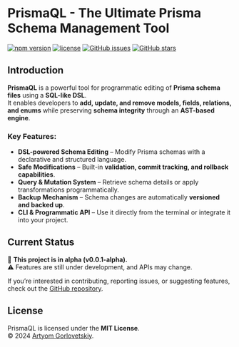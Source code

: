 # PrismaQL - The Ultimate Prisma Schema Management Tool

[![npm version](https://img.shields.io/npm/v/prismaql?color=blue)](https://www.npmjs.com/package/prismaql)
[![license](https://img.shields.io/npm/l/prismaql.svg)](LICENSE.md)
[![GitHub issues](https://img.shields.io/github/issues/unbywyd/prismaql)](https://github.com/unbywyd/prismaql/issues)
[![GitHub stars](https://img.shields.io/github/stars/unbywyd/prismaql?style=social)](https://github.com/unbywyd/prismaql)

## Introduction

**PrismaQL** is a powerful tool for programmatic editing of **Prisma schema files** using a **SQL-like DSL**.  
It enables developers to **add, update, and remove models, fields, relations, and enums** while preserving **schema integrity** through an **AST-based engine**.

### Key Features:

- **DSL-powered Schema Editing** – Modify Prisma schemas with a declarative and structured language.
- **Safe Modifications** – Built-in **validation, commit tracking, and rollback capabilities**.
- **Query & Mutation System** – Retrieve schema details or apply transformations programmatically.
- **Backup Mechanism** – Schema changes are automatically **versioned and backed up**.
- **CLI & Programmatic API** – Use it directly from the terminal or integrate it into your project.

## Current Status

🚧 **This project is in alpha (v0.0.1-alpha).**  
⚠️ Features are still under development, and APIs may change.

If you’re interested in contributing, reporting issues, or suggesting features, check out the [GitHub repository](https://github.com/unbywyd/prismaql).

## License

PrismaQL is licensed under the **MIT License**.  
© 2024 [Artyom Gorlovetskiy](https://unbywyd.com).
